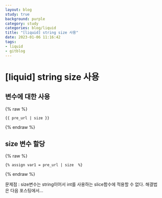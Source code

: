 ```yaml
---
layout: blog
study: true
background: purple
category: study
categories: blog/liquid
title: "[liquid] string size 사용"
date: 2023-01-06 11:16:42
tags:
- liquid
- gitblog
---
```

# [liquid] string size 사용
 

## 변수에 대한 사용
{% raw %}
```
{{ pre_url | size }}
```
{% endraw %}

## size 변수 할당
{% raw %}
```
{% assign var1 = pre_url | size  %}
```
{% endraw %}

문제점 : size변수는 string이어서 int를 사용하는 slice함수에 적용할 수 없다. 해결법은 다음 포스팅에서...
